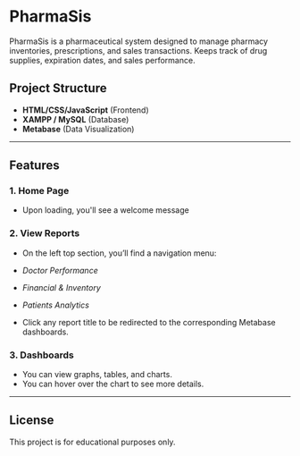 # PharmaSis

PharmaSis is a pharmaceutical system designed to manage pharmacy inventories, prescriptions, and sales transactions. Keeps track of drug supplies, expiration dates, and sales performance.

## Project Structure

- **HTML/CSS/JavaScript** (Frontend)
- **XAMPP / MySQL** (Database)
- **Metabase** (Data Visualization)
  
---

## Features

### 1. **Home Page**

- Upon loading, you'll see a welcome message

### 2. **View Reports**

- On the left top section, you’ll find a navigation menu:

- *Doctor Performance*
- *Financial & Inventory*
- *Patients Analytics*

- Click any report title to be redirected to the corresponding Metabase dashboards.

### 3. **Dashboards**

- You can view graphs, tables, and charts.
- You can hover over the chart to see more details.


---

## License

This project is for educational purposes only.
